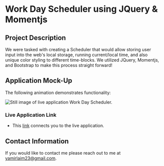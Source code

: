 #  Work Day Scheduler using JQuery & Momentjs

## Project Description

We were tasked with creating a Scheduler that would allow storing user input into the web's local storage, running current/local time, and also unique color styling to different time-blocks. We utilized JQuery, Momentjs, and Bootstrap to make this process straight forward!

## Application Mock-Up
The following animation demonstrates functionality:

![Still image of live application Work Day Scheduler.](./Assets/images/_Users_ozyalex_gt-bootcamp_homework_work-scheduler_index.html.png)

### Live Application Link

* This [link](https://) connects you to the live application.

## Contact Information

If you would like to contact me please reach out to me at [yamirlaim23@gmail.com](yamirlaim23@gmail.com).
 
